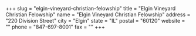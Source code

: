 +++
slug = "elgin-vineyard-christian-felowship"
title = "Elgin Vineyard Christian Felowship"
name = "Elgin Vineyard Christian Felowship"
address = "220 Division Street"
city = "Elgin"
state = "IL"
postal = "60120"
website = ""
phone = "847-697-8001"
fax = ""
+++
